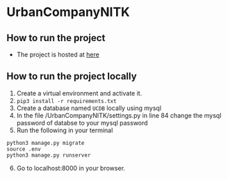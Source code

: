 # UrbanCompanyNITK
## How to run the project
- The project is hosted at [here](https://urbancompany-nitk.herokuapp.com/)

## How to run the project locally
1. Create a virtual environment and activate it.
2. `pip3 install -r requirements.txt`
3. Create a database named `UCDB` locally using mysql
4. In the file /UrbanCompanyNITK/settings.py in line 84 change the mysql password of databse to your mysql password
5. Run the following in your terminal
```
python3 manage.py migrate
source .env
python3 manage.py runserver
```
6. Go to localhost:8000 in your browser.
